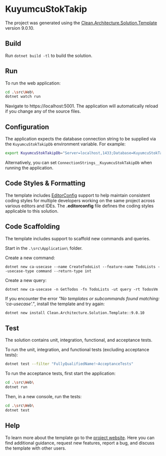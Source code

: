 ﻿# KuyumcuStokTakip

The project was generated using the [Clean.Architecture.Solution.Template](https://github.com/jasontaylordev/KuyumcuStokTakip) version 9.0.10.

## Build

Run `dotnet build -tl` to build the solution.

## Run

To run the web application:

```bash
cd .\src\Web\
dotnet watch run
```

Navigate to https://localhost:5001. The application will automatically reload if you change any of the source files.

## Configuration

The application expects the database connection string to be supplied via the
`KuyumcuStokTakipDb` environment variable. For example:

```bash
export KuyumcuStokTakipDb="Server=localhost,1433;Database=KuyumcuStokTakipDb;User Id=sa;Password=<your password>;TrustServerCertificate=True;"
```

Alternatively, you can set `ConnectionStrings__KuyumcuStokTakipDb` when running the application.

## Code Styles & Formatting

The template includes [EditorConfig](https://editorconfig.org/) support to help maintain consistent coding styles for multiple developers working on the same project across various editors and IDEs. The **.editorconfig** file defines the coding styles applicable to this solution.

## Code Scaffolding

The template includes support to scaffold new commands and queries.

Start in the `.\src\Application\` folder.

Create a new command:

```
dotnet new ca-usecase --name CreateTodoList --feature-name TodoLists --usecase-type command --return-type int
```

Create a new query:

```
dotnet new ca-usecase -n GetTodos -fn TodoLists -ut query -rt TodosVm
```

If you encounter the error *"No templates or subcommands found matching: 'ca-usecase'."*, install the template and try again:

```bash
dotnet new install Clean.Architecture.Solution.Template::9.0.10
```

## Test

The solution contains unit, integration, functional, and acceptance tests.

To run the unit, integration, and functional tests (excluding acceptance tests):
```bash
dotnet test --filter "FullyQualifiedName!~AcceptanceTests"
```

To run the acceptance tests, first start the application:

```bash
cd .\src\Web\
dotnet run
```

Then, in a new console, run the tests:
```bash
cd .\src\Web\
dotnet test
```

## Help
To learn more about the template go to the [project website](https://github.com/jasontaylordev/KuyumcuStokTakip). Here you can find additional guidance, request new features, report a bug, and discuss the template with other users.